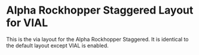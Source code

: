 # Alpha Rockhopper Staggered Layout for VIAL

This is the via layout for the Alpha Rockhopper Staggered. It is identical to the default layout except VIAL is enabled.

